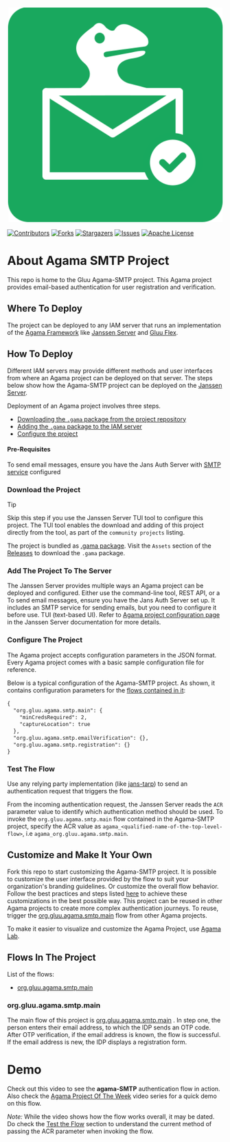 <p align="center"><img src="logo.png" alt="Agama-SMTP logo" style="height: 500px; width:500px;"/></p>

<!-- These are statistics for this repository-->
[![Contributors][contributors-shield]][contributors-url]
[![Forks][forks-shield]][forks-url]
[![Stargazers][stars-shield]][stars-url]
[![Issues][issues-shield]][issues-url]
[![Apache License][license-shield]][license-url]


# About Agama SMTP Project

This repo is home to the Gluu Agama-SMTP project. This Agama project provides 
email-based authentication for user registration and verification.

## Where To Deploy

The project can be deployed to any IAM server that runs an implementation of 
the [Agama Framework](https://docs.jans.io/head/agama/introduction/) like 
[Janssen Server](https://jans.io) and [Gluu Flex](https://gluu.org/flex/).

## How To Deploy

Different IAM servers may provide different methods and 
user interfaces from where an Agama project can be deployed on that server. 
The steps below show how the Agama-SMTP project can be deployed on the 
[Janssen Server](https://jans.io). 

Deployment of an Agama project involves three steps.

- [Downloading the `.gama` package from the project repository](#download-the-project)
- [Adding the `.gama` package to the IAM server](#add-the-project-to-the-server)
- [Configure the project](#configure-the-project)


#### Pre-Requisites

To send email messages, ensure you have the Jans Auth Server with 
[SMTP service](https://docs.jans.io/head/admin/config-guide/smtp-configuration/)
configured


### Download the Project

> [!TIP]
> Skip this step if you use the Janssen Server TUI tool to 
> configure this project. The TUI tool enables the download and adding of this 
> project directly from the tool, as part of the `community projects` listing. 


The project is bundled as 
[.gama package](https://docs.jans.io/head/agama/gama-format/). 
Visit the `Assets` section of the 
[Releases](https://github.com/GluuFederation/agama-smtp/releases) to download the `.gama` package.


### Add The Project To The Server

The Janssen Server provides multiple ways an Agama project can be 
deployed and configured. Either use the command-line tool, REST API, or a To send email messages, ensure you have the Jans Auth Server set up. It includes an SMTP service for sending emails, but you need to configure it before use.
TUI (text-based UI). Refer to 
[Agama project configuration page](https://docs.jans.io/head/admin/config-guide/auth-server-config/agama-project-configuration/) 
in the Janssen Server documentation for more details.

### Configure The Project

The Agama project accepts configuration parameters in the JSON format. 
Every Agama project comes with a basic sample configuration file for reference.


Below is a typical configuration of the Agama-SMTP project. As shown, it contains
configuration parameters for the [flows contained in it](#flows-in-the-project):

```
{
  "org.gluu.agama.smtp.main": {
    "minCredsRequired": 2,
    "captureLocation": true
  },
  "org.gluu.agama.smtp.emailVerification": {},
  "org.gluu.agama.smtp.registration": {}
}
```


### Test The Flow

Use any relying party implementation (like [jans-tarp](https://github.com/JanssenProject/jans/tree/main/demos/jans-tarp)) 
to send an authentication request that triggers the flow.

From the incoming authentication request, the Janssen Server reads the `ACR` 
parameter value to identify which authentication method should be used. 
To invoke the `org.gluu.agama.smtp.main` flow contained in the Agama-SMTP project, 
specify the ACR value as `agama_<qualified-name-of-the-top-level-flow>`, 
i.e `agama_org.gluu.agama.smtp.main`.


## Customize and Make It Your Own

Fork this repo to start customizing the Agama-SMTP project. It is possible to 
customize the user interface provided by the flow to suit your organization's 
branding guidelines. Or customize the overall flow behavior. Follow the best 
practices and steps listed [here](https://docs.jans.io/head/admin/developer/agama/agama-best-practices/#project-reuse-and-customizations)
to achieve these customizations in the best possible way.
This project can be reused in other Agama projects to create more complex
authentication journeys. To reuse, trigger the 
[org.gluu.agama.smtp.main](#orggluuagamasmtpmain) flow from other Agama projects.

To make it easier to visualize and customize the Agama Project, use
[Agama Lab](https://cloud.gluu.org/agama-lab/login).

## Flows In The Project

List of the flows: 

- [org.gluu.agama.smtp.main](#orggluuagamasmtpmain)

### org.gluu.agama.smtp.main

The main flow of this project is [org.gluu.agama.smtp.main](./code/org.gluu.agama.smtp.main.flow) .
In step one, the person enters their email address, to which the IDP sends an OTP code.
After OTP verification, if the email address is known, the flow is successful.
If the email address is new, the IDP displays a registration form.

# Demo

Check out this video to see the **agama-SMTP** authentication flow in action.
Also check the
[Agama Project Of The Week](https://gluu.org/agama-project-of-the-week/) video
series for a quick demo on this flow.

*Note:*
While the video shows how the flow works overall, it may be dated. Do check the
[Test the Flow](#test-the-flow) section to understand the current
method of passing the ACR parameter when invoking the flow.




<!-- This are stats url reference for this repository -->
[contributors-shield]: https://img.shields.io/github/contributors/GluuFederation/agama-smtp.svg?style=for-the-badge
[contributors-url]: https://github.com/GluuFederation/agama-smtp/graphs/contributors
[forks-shield]: https://img.shields.io/github/forks/GluuFederation/agama-smtp.svg?style=for-the-badge
[forks-url]: https://github.com/GluuFederation/agama-smtp/network/members
[stars-shield]: https://img.shields.io/github/stars/GluuFederation/agama-smtp?style=for-the-badge
[stars-url]: https://github.com/GluuFederation/agama-smtp/stargazers
[issues-shield]: https://img.shields.io/github/issues/GluuFederation/agama-smtp.svg?style=for-the-badge
[issues-url]: https://github.com/GluuFederation/agama-smtp/issues
[license-shield]: https://img.shields.io/github/license/GluuFederation/agama-smtp.svg?style=for-the-badge
[license-url]: https://github.com/GluuFederation/agama-smtp/blob/main/LICENSE
